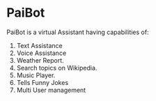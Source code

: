 # PaiBot
PaiBot is a virtual Assistant having capabilities of: 
1. Text Assistance
2. Voice Assistance
3. Weather Report.
4. Search topics on Wikipedia.
5. Music Player.
6. Tells Funny Jokes
7. Multi User management
